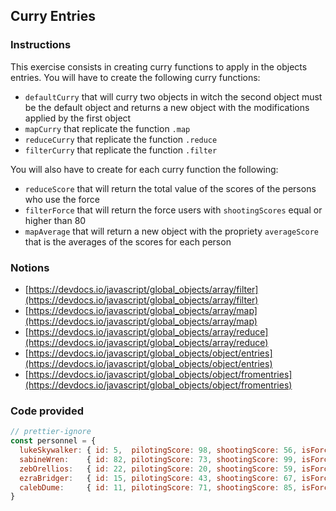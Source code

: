 ## Curry Entries

### Instructions

This exercise consists in creating curry functions to apply in the objects
entries.
You will have to create the following curry functions:

- `defaultCurry` that will curry two objects in witch the second object must
be the default object and returns a new object with the modifications applied
by the first object
- `mapCurry` that replicate the function `.map` 
- `reduceCurry` that replicate the function `.reduce`
- `filterCurry` that replicate the function `.filter`

You will also have to create for each curry function the following:

- `reduceScore` that will return the total value of the scores
  of the persons who use the force
- `filterForce` that will return the force users with `shootingScores`
  equal or higher than 80
- `mapAverage` that will return a new object with the propriety `averageScore`
  that is the averages of the scores for each person


### Notions

- [https://devdocs.io/javascript/global_objects/array/filter](https://devdocs.io/javascript/global_objects/array/filter)
- [https://devdocs.io/javascript/global_objects/array/map](https://devdocs.io/javascript/global_objects/array/map)
- [https://devdocs.io/javascript/global_objects/array/reduce](https://devdocs.io/javascript/global_objects/array/reduce)
- [https://devdocs.io/javascript/global_objects/object/entries](https://devdocs.io/javascript/global_objects/object/entries)
- [https://devdocs.io/javascript/global_objects/object/fromentries](https://devdocs.io/javascript/global_objects/object/fromentries)


### Code provided
```js
// prettier-ignore
const personnel = {
  lukeSkywalker: { id: 5,  pilotingScore: 98, shootingScore: 56, isForceUser: true  },
  sabineWren:    { id: 82, pilotingScore: 73, shootingScore: 99, isForceUser: false },
  zebOrellios:   { id: 22, pilotingScore: 20, shootingScore: 59, isForceUser: false },
  ezraBridger:   { id: 15, pilotingScore: 43, shootingScore: 67, isForceUser: true  },
  calebDume:     { id: 11, pilotingScore: 71, shootingScore: 85, isForceUser: true  },
}
```
